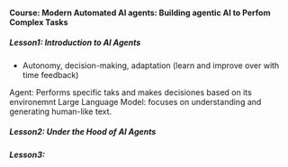 #### Course: Modern Automated AI agents: Building agentic AI to Perfom Complex Tasks


##### Lesson1: Introduction to AI Agents

- Autonomy, decision-making, adaptation (learn and improve over with time feedback)

Agent: Performs specific taks and makes decisiones based on its environemnt
Large Language Model: focuses on understanding and generating human-like text.


 





##### Lesson2: Under the Hood of AI Agents







##### Lesson3:
